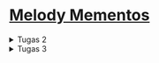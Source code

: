 # [Melody Mementos](https://melody-mementos.adaptable.app/)

<details>
<summary> Tugas 2 </summary>

### 1. Cara meimplementasi checklist pada tugas
Saya membuat proyek Django baru dengan pertama membuat folder baru di lokal dan github dengan nama yang sama. Saya menghubungkan keduanya dengan perintah git add remote origin. Lalu, saya membuat virtual environment untuk projek baru ini dan mendownload django serta requirements lainnya. Lalu, saya membuat proyek django baru dengan perintah "django-admin startproject shopping_list ." 
Saya mengganti allowed hosts di settings.py agar dapat diakses oleh semua host dan menambahkan dokumen .gitignore dengan isi seperti di tutorial 0. 
Kemudian saya membuat aplikasi main dengan perintah "python manage.py startapp main" dan menambahkan 'main' di installed apps pada settings.py agar aplikasi tersebut dapat dijalankan dalam proyek
Untuk routing proyek perlu ditambahkan path baru dalam urlpatterns yang mengarah ke main dan ketika URL terkait diakses, akan mengacu ke urls.py yang ada di aplikasi main
Lalu, checklist selanjutnya dilakukan dengan membuat function di models.py yang berisi atribut yang diinginkan. Diluar atribut wajib, saya menambahkan 2 atribut lagi, yaitu artist sebagai artist yang merilis produk tersebut dengan tipe CharField dan date_release sebagai tanggal rilis produk dengan tipe DateField
Checklist selanjutnya adalah membuat fungsi di views.py. Saya membuat fungsi bernama show_main untuk menampilkan data pada tampilannya. Untuk itu, terdapat dictionary yang nanti value-nya dapat diakses dengan memanggil key-nya di main.html. Setelah itu function return function render dimana akan me-render tampilan HTML.
Untuk routing perlu ditambahkan urls.py di dalam aplikasi main. Lalu, menambahkan url_pattern yang didalamnya ada function path dimana ketika berada di main akan memanggil fungsi show_main pada views.py.
Terakhir saya melakukan deployment di adaptable dengan menghubungkannya pada repo yang ada di github. Saya memilih repo proyek yang baru saja di buat dan menggunakan branch main. Lalu, saya memilih python app template sebagai template deployment dan PostgreSQL sebagai tipe basis data. python version saya memasukkan versi 3.8 sesuai venv saya dan atart commmandnya "python manage.py migrate && gunicorn koleksi_kpop.wsgi". Terakhir saya memasukkan nama aplikasi, mencentang "HTTP Listener On Port", dan melakukan deployment.

### 2. Bagan berisi request client ke web aplikasi berbasis Django beserta responnya
![](/image/bagan%20http%20req.jpg)
Pada saat pertama urls.py menerima HTTP request, urls.py akan mencari path yang sesuai dengan requestnya. Lalu, akan diarahkan ke views.py sesuai dengan URL yang korespondensi dan menjalankan fungsi yang dipanggil. Pada fungsi tersebut, kita dapat menulis, membaca, dan menghapus dari database. Kemudian, tampilan di render main.html dengan memanfaatkan data yang dibaca oleh views.py.

### 3. Mengapa menggunakan virtual environment? 
venv digunakan untuk memisahkan dependencies antara proyek karena tiap proyek memiliki kebutuhan yang berbeda sehingga bisa saja bentrok antarproyek. Kita tetap bisa membuat aplikasi web berbasis Django tanpa menggunakan virtual environment jika proyek tersebut tidak bentrok dengan proyek lain yang juga dibuat tanpa virtual environment. Misal kedua proyek tersebut menggunakan django dengan versi yang berbeda, maka tidak mungkin akan berhasil.

### 4. Perbedaan MVC, MVT, MVVM
1. MVC adalah Model, View, Controller. Model bertugas mengatur data dan logika (backend). View bertugas untuk mengatur bagaimana informasi atau data akan ditampilkan ke pengguna. Controller bertugas untuk menerima input dari pengguna, lalu memprosesnya dengan memberikan perintah ke model untuk mengolah data dan view untuk mengolah tampilan.

2. MVT adalah Model, View, Template. Model bertugas mengatur data dan logika, juga memberikan data yang dibutuhkan ke view. View bertugas untuk menyediakan/menyiapkan data yang dibutuhkan oleh template agar siap dipakai. Template berfungsi untuk mengatur tampilan dari data-data tersebut.

3. MVVM adalah Model, View, ViewModel. Model bertugas untuk mengatur data dan logika. View bertugas untuk mengatur tampilan pengguna dan hanya menampilkan data pada tempat yang sesuai, tanpa adanya proses logika. ViewModel bertugas sebagai perantara Model dan View, dimana data dari Model akan di-format disini dan dikirim ke view untuk ditampilkan. 

Perbedaan: 
- Ketika mau melakukan modifikasi pada data, di MVC yang melakukannya adalah controller, di MVT dilakukan dengan cara view mengirimkan perintah ke model dan dilaksanakan oleh model, di MVVM dilakukan dengan cara viewmodel mengirimkan perintah ke model dan modifikasi akan dilakukan oleh model. 
- Ketika ingin mengubah tampilan, di MVC dilakukan dengan cara controller mengirimkan perintah ke view dan view yang melakukan perubahan, di MVT hal ini dilakukan oleh template, dan di MVVM hal ini dilakukan oleh view setelah mendapat perintah dari viewmodel.
</details>

<details> 
<summary>Tugas 3</summary>

### 1. Apa perbedaan antara form POST dan form GET dalam Django?
Form POST dan GET digunakan untuk mengirim data dari form ke server. 
Saat mengirimkan data dengan POST, nilai variabel tidak ditampilkan di URL karena request dikirimkan sebagai bagian dari HTTP Request Body. Sedangkan, GET menampilkan nilai variabel di URL. Maka dari itu, POST dianggap lebih aman dibandingkan GET terutama jika data yang ditransmisi adalah data sensitif.
Karena nilai variabel dimasukkan pada method GET, maka data yang dapat ditransmisi juga terbatas, sehingga POST lebih cocok digunakan jika mengirim data yang berukuran besar.

### 2. Apa perbedaan utama antara XML, JSON, dan HTML dalam konteks pengiriman data?
XML dan JSON banyak digunakan untuk mengirimkan data yang terstruktur, sedangkan HTML lebih digunakan untuk membuat tampilan pada web aplikasi. 
Pengiriman data menggunakan XML dan JSON memiliki struktur yang berbeda. XML mengirim data dengan struktur tree dimana tiap data akan memiliki tag dan closing tag. Dokumen XML juga harus memiliki root element yang merupakan parent dari tag lainnya. Di sisi lain, dokumen JSON mengirim data dalam bentuk yang mirip dengan object pada JavaScript, yaitu berbentuk seperti dictionary pada python. Dokumen JSON terdiri dari key-value pair yang sepenuhnya text, sehingga mudah untuk dibaca manusia.
Lalu, HTML digunakan untuk menampilkan data yang diterima itu agar lebih nyaman dilihat di web aplikasi yang dibuat, misalnya dengan bentuk tabel. Namun, HTML juga bisa digunakan untuk mengirim data berbentuk formulir atau dari parameter URL.

### 3. Mengapa JSON sering digunakan dalam pertukaran data antara aplikasi web modern?
Hal ini karena penyajian data dengan JSON lebih mudah dibaca untuk manusia dan bentuknya lebih sederhana daripada XML, tetapi tetap mampu untuk merepresentasikan struktur data yang kompleks. Selain itu, JSON memiliki sintaks yang lebih ringan yang berarti data yang sama memiliki ukuran file lebih kecil, sehingga pertukaran data akan lebih efisien. JSON juga dapat digunakan dengan berbagai bahasa pemrograman dan syntax-nya mirip dengan JavaScript. 

### 4. Jelaskan bagaimana cara kamu mengimplementasikan checklist di atas secara step-by-step
Pertama, Saya membuat forms.py yang berguna sebagai struktur input form yang ingin dibuat. File tersebut kemudian diisi dengan sebuah class yang bernama ProductForm yang mengambil bentuk dasar dari ModelForm. Kemudian, saya menyatakan objek yang ingin dibuat adalah 'Item' dan atribut apa saja yang perlu diinput pengguna. 
Setelahnya, saya menambahkan fungsi baru pada views.py yang membuat instansiasi dari class ProductForm. Fungsi juga mengecek apakah input yang dimasukkan valid dan menyimpannya jika valid. Melalui fungsi ini juga, tampilan untuk input form di render dengan memanggil fungsi yang merender html create_product.
Selanjutnya, saya membuat file html dengan nama create_product.html dalam folder templates di aplikasi main. Lalu, saya menulis terlebih dahulu keterangan bahwa file ini extends dari base.html dan menyatakan bagian block content. Kemudian, saya membuat form dengan method POST karena form ini bertujuan menambahkan item baru ke database. Lalu, struktur form yang ada di forms.py diambil dengan perantara views.py untuk ditampilkan sebagai tabel. Juga ada tombol untuk mengirimkan data yang telah dimasukkan.
Saya juga menambahkan button yang mengarah ke halaman input form ketika ditekan. Penambahan button dilakukan melalui main.html dan button disisipkan hyperlink ke halaman create_product.
Terakhir untuk checklist pertama adalah membuat routing di urls.py pada aplikasi main agar create_product dapat diakses. Routing dilakukan dengan import fungsi baru (create_product) tadi dan menambahkannya juga dalam urlpatterns.
<br>
Pada checklist selanjutnya, saya pertama menambahkan code pada fungsi show_main untuk menampilkan data dalam format HTML. Saya menambahkan variabel items yang berisi semua datanya, dimana akan digunakan untuk menampilkan data di HTML. Kemudian di main.html saya menambahkan kode untuk menampilkan data dalam bentuk tabel seperti berikut.

```
<table>
        <tr>
            <th>Name</th>
            <th>Amount</th>
            <th>Artist</th>
            <th>Description</th>
        </tr>

        {% comment %} Berikut cara memperlihatkan data produk di bawah baris ini {% endcomment %}

        {% for item in items %}
            <tr>
                <td>{{item.name}}</td>
                <td>{{item.amount}}</td>
                <td>{{item.artist}}</td>
                <td>{{item.description}}</td>
            </tr>
        {% endfor %}
    </table>
```

Untuk data dengan format XML dan JSON, masing-masing dibuat fungsi dan menyimpan semua objek dari Item dalam sebuah variabel. Lalu, data itu di serialize masing-masing sebagai XML dan JSON sesuai fungsinya. Hasil serialisasi itu di-return sebagai HTTP Response.
Untuk menampilkan data dengan format XML dan JSON berdasarkan ID hanya berbeda saat mengambil objek dari Item. Disini diambil objek dari id yang diinginkan saja dan tidak semua objek. Data diserialisasi dan hasilnya di-return sebagai HTTP Response.
<br>
Saya melakukan routing dengan mengimport semua nama fungsi baru di views.py pada urls.py di aplikasi main. Selanjutnya, tambahkan path untuk setiap fungsi di urlpatterns. 
<br>
Terakhir, untuk menjawab pertanyaan di README saya membuka referensi materi dari tutorial 2, slides kuliah, dan membaca artikel di internet.

### 5. Screenshot dari hasil akses URL pada Postman
1. HTML
![](/image/show_main_html.jpg)
![](/image/show_main_html_2.jpg)
![](/image/show_main_html_3.jpg)
![](/image/show_main_html_4.jpg)

2. XML
![](/image/show_xml.jpg)

3. JSON
![](/image/show_json.jpg)

4. XML by ID
![](/image/show_xml_by_id.jpg)

5. JSON by ID
![](/image/show_json_by_id.jpg)
</details>